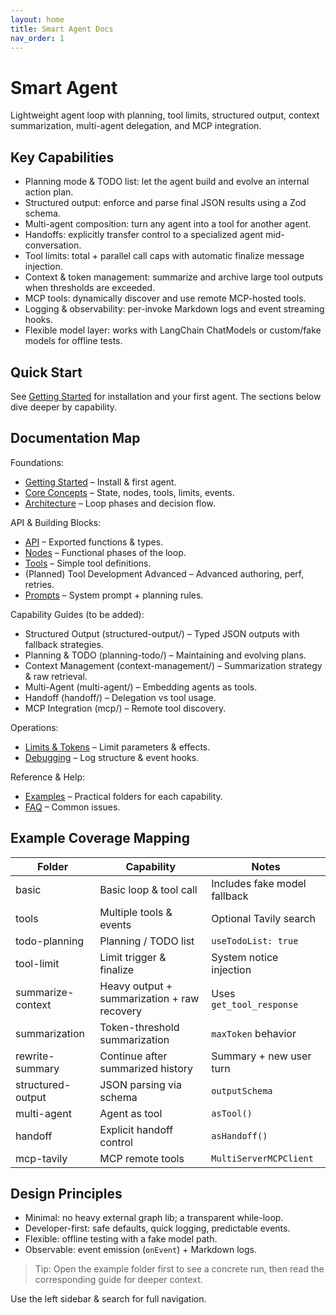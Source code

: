 ```yaml
---
layout: home
title: Smart Agent Docs
nav_order: 1
---
```


# Smart Agent

Lightweight agent loop with planning, tool limits, structured output, context summarization, multi-agent delegation, and MCP integration.

## Key Capabilities

- Planning mode & TODO list: let the agent build and evolve an internal action plan.
- Structured output: enforce and parse final JSON results using a Zod schema.
- Multi-agent composition: turn any agent into a tool for another agent.
- Handoffs: explicitly transfer control to a specialized agent mid-conversation.
- Tool limits: total + parallel call caps with automatic finalize message injection.
- Context & token management: summarize and archive large tool outputs when thresholds are exceeded.
- MCP tools: dynamically discover and use remote MCP-hosted tools.
- Logging & observability: per-invoke Markdown logs and event streaming hooks.
- Flexible model layer: works with LangChain ChatModels or custom/fake models for offline tests.

## Quick Start

See [Getting Started](getting-started/) for installation and your first agent. The sections below dive deeper by capability.

## Documentation Map

Foundations:
- [Getting Started](getting-started/) – Install & first agent.
- [Core Concepts](core-concepts/) – State, nodes, tools, limits, events.
- [Architecture](architecture/) – Loop phases and decision flow.

API & Building Blocks:
- [API](api/) – Exported functions & types.
- [Nodes](nodes/) – Functional phases of the loop.
- [Tools](tools/) – Simple tool definitions.
- (Planned) Tool Development Advanced – Advanced authoring, perf, retries.
- [Prompts](prompts/) – System prompt + planning rules.

Capability Guides (to be added):
- Structured Output (structured-output/) – Typed JSON outputs with fallback strategies.
- Planning & TODO (planning-todo/) – Maintaining and evolving plans.
- Context Management (context-management/) – Summarization strategy & raw retrieval.
- Multi-Agent (multi-agent/) – Embedding agents as tools.
- Handoff (handoff/) – Delegation vs tool usage.
- MCP Integration (mcp/) – Remote tool discovery.

Operations:
- [Limits & Tokens](limits-tokens/) – Limit parameters & effects.
- [Debugging](debugging/) – Log structure & event hooks.

Reference & Help:
- [Examples](examples/) – Practical folders for each capability.
- [FAQ](faq/) – Common issues.

## Example Coverage Mapping

| Folder | Capability | Notes |
|--------|------------|-------|
| basic | Basic loop & tool call | Includes fake model fallback |
| tools | Multiple tools & events | Optional Tavily search |
| todo-planning | Planning / TODO list | `useTodoList: true` |
| tool-limit | Limit trigger & finalize | System notice injection |
| summarize-context | Heavy output + summarization + raw recovery | Uses `get_tool_response` |
| summarization | Token-threshold summarization | `maxToken` behavior |
| rewrite-summary | Continue after summarized history | Summary + new user turn |
| structured-output | JSON parsing via schema | `outputSchema` |
| multi-agent | Agent as tool | `asTool()` |
| handoff | Explicit handoff control | `asHandoff()` |
| mcp-tavily | MCP remote tools | `MultiServerMCPClient` |

## Design Principles

- Minimal: no heavy external graph lib; a transparent while-loop.
- Developer-first: safe defaults, quick logging, predictable events.
- Flexible: offline testing with a fake model path.
- Observable: event emission (`onEvent`) + Markdown logs.

> Tip: Open the example folder first to see a concrete run, then read the corresponding guide for deeper context.

Use the left sidebar & search for full navigation.
